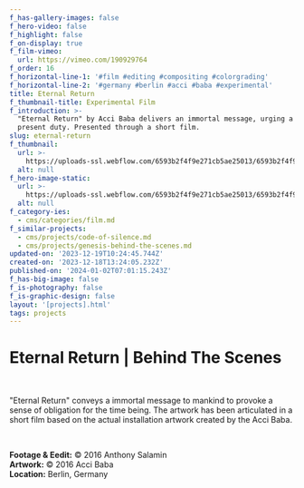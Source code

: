 ```yaml
---
f_has-gallery-images: false
f_hero-video: false
f_highlight: false
f_on-display: true
f_film-vimeo:
  url: https://vimeo.com/190929764
f_order: 16
f_horizontal-line-1: '#film #editing #compositing #colorgrading'
f_horizontal-line-2: '#germany #berlin #acci #baba #experimental'
title: Eternal Return
f_thumbnail-title: Experimental Film
f_introduction: >-
  "Eternal Return" by Acci Baba delivers an immortal message, urging a sense of
  present duty. Presented through a short film.
slug: eternal-return
f_thumbnail:
  url: >-
    https://uploads-ssl.webflow.com/6593b2f4f9e271cb5ae25013/6593b2f4f9e271cb5ae2513b_thumbnail.jpg
  alt: null
f_hero-image-static:
  url: >-
    https://uploads-ssl.webflow.com/6593b2f4f9e271cb5ae25013/6593b2f4f9e271cb5ae2513c_hero.jpg
  alt: null
f_category-ies:
  - cms/categories/film.md
f_similar-projects:
  - cms/projects/code-of-silence.md
  - cms/projects/genesis-behind-the-scenes.md
updated-on: '2023-12-19T10:24:45.744Z'
created-on: '2023-12-18T13:24:05.232Z'
published-on: '2024-01-02T07:01:15.243Z'
f_has-big-image: false
f_is-photography: false
f_is-graphic-design: false
layout: '[projects].html'
tags: projects
---
```


Eternal Return | Behind The Scenes
==================================

‍

"Eternal Return" conveys a immortal message to mankind to provoke a sense of obligation for the time being. The artwork has been articulated in a short film based on the actual installation artwork created by the Acci Baba.

‍  

**Footage & Eedit:** © 2016 Anthony Salamin  
**Artwork:** © 2016 Acci Baba  
**Location:** Berlin, Germany
